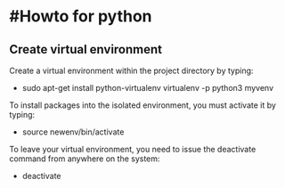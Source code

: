 <h1>#Howto for python</h1>

<h2>Create virtual environment</h2>

Create a virtual environment within the project directory by typing:
<ul>
<li>
sudo apt-get install python-virtualenv
virtualenv -p python3 myvenv
</li>
</ul>

To install packages into the isolated environment, you must activate it by typing:

<ul>
<li>
source newenv/bin/activate
</li>
</ul>

To leave your virtual environment, you need to issue the deactivate command from anywhere on the system:

<ul>
<li>
deactivate
</li>
</ul>
